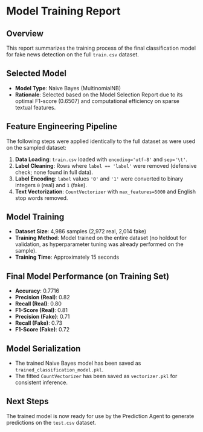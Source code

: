 # Model Training Report

## Overview
This report summarizes the training process of the final classification model for fake news detection on the full `train.csv` dataset.

## Selected Model
- **Model Type**: Naive Bayes (MultinomialNB)
- **Rationale**: Selected based on the Model Selection Report due to its optimal F1-score (0.6507) and computational efficiency on sparse textual features.

## Feature Engineering Pipeline
The following steps were applied identically to the full dataset as were used on the sampled dataset:
1. **Data Loading**: `train.csv` loaded with `encoding='utf-8'` and `sep='\t'`.
2. **Label Cleaning**: Rows where `label == 'label'` were removed (defensive check; none found in full data).
3. **Label Encoding**: `label` values `'0'` and `'1'` were converted to binary integers `0` (real) and `1` (fake).
4. **Text Vectorization**: `CountVectorizer` with `max_features=5000` and English stop words removed.

## Model Training
- **Dataset Size**: 4,986 samples (2,972 real, 2,014 fake)
- **Training Method**: Model trained on the entire dataset (no holdout for validation, as hyperparameter tuning was already performed on the sample).
- **Training Time**: Approximately 15 seconds

## Final Model Performance (on Training Set)
- **Accuracy**: 0.7716
- **Precision (Real)**: 0.82
- **Recall (Real)**: 0.80
- **F1-Score (Real)**: 0.81
- **Precision (Fake)**: 0.71
- **Recall (Fake)**: 0.73
- **F1-Score (Fake)**: 0.72

## Model Serialization
- The trained Naive Bayes model has been saved as `trained_classification_model.pkl`.
- The fitted `CountVectorizer` has been saved as `vectorizer.pkl` for consistent inference.

## Next Steps
The trained model is now ready for use by the Prediction Agent to generate predictions on the `test.csv` dataset.